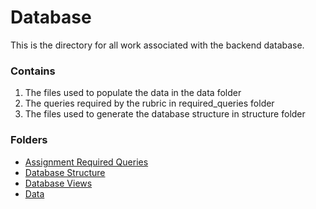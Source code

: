 # Database

This is the directory for all work associated with the backend database. 

### Contains

1. The files used to populate the data in the data folder
2. The queries required by the rubric in required_queries folder
3. The files used to generate the database structure in structure folder

### Folders

- [Assignment Required Queries](required_queries/) <br>
- [Database Structure](structure/) <br>
- [Database Views](views/) <br>
- [Data](data/)